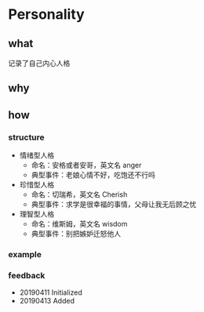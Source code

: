 # Personality

## what

记录了自己内心人格

## why

## how

### structure

* 情绪型人格
  * 命名：安格或者安哥，英文名 anger 
  * 典型事件：老娘心情不好，吃饱还不行吗
* 珍惜型人格
  * 命名：切瑞希，英文名 Cherish 
  * 典型事件：求学是很幸福的事情，父母让我无后顾之忧       
* 理智型人格
  * 命名：维斯姆，英文名 wisdom 
  * 典型事件：别把嫉妒迁怒他人 

### example

### feedback

* 20190411 Initialized
* 20190413 Added

